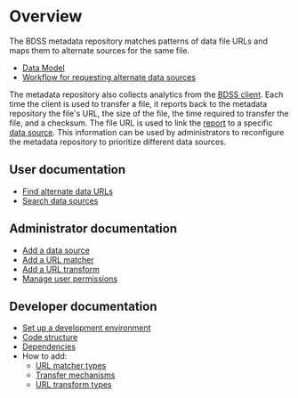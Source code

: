 # Overview

The BDSS metadata repository matches patterns of data file URLs and maps them to alternate sources for the same file.

* [Data Model](/metadata_repository/docs/DataModel.md)
* [Workflow for requesting alternate data sources](/metadata_repository/docs/core_workflow)

The metadata repository also collects analytics from the [BDSS client](/client/docs). Each time the client is
used to transfer a file, it reports back to the metadata repository the file's URL, the size of the file, the time
required to transfer the file, and a checksum. The file URL is used to link the
[report](/metadata_repository/docs/DataModel.md#transfer-report) to a specific
[data source](/metadata_repository/docs/DataModel.md#data-source). This information can be used by administrators
to reconfigure the metadata repository to prioritize different data sources.

## User documentation

* [Find alternate data URLs](/metadata_repository/docs/user/find_alternate_urls.md)
* [Search data sources](/metadata_repository/docs/user/search_data_sources.md)

## Administrator documentation

* [Add a data source](/metadata_repository/docs/admin/add_data_source.md)
* [Add a URL matcher](/metadata_repository/docs/admin/add_url_matcher.md)
* [Add a URL transform](/metadata_repository/docs/admin/add_url_transform.md)
* [Manage user permissions](/metadata_repository/docs/admin/manage_user_permissions.md)

## Developer documentation

* [Set up a development environment](/metadata_repository/docs/developer/DevelopmentEnvironment.md)
* [Code structure](/metadata_repository/docs/developer/CodeStructure.md)
* [Dependencies](/metadata_repository/docs/developer/Dependencies.md)
* How to add:
   * [URL matcher types](/metadata_repository/docs/developer/add_url_matcher_type.md)
   * [Transfer mechanisms](/metadata_repository/docs/developer/add_transfer_mechanism_type.md)
   * [URL transform types](/metadata_repository/docs/developer/add_url_transform_type.md)
